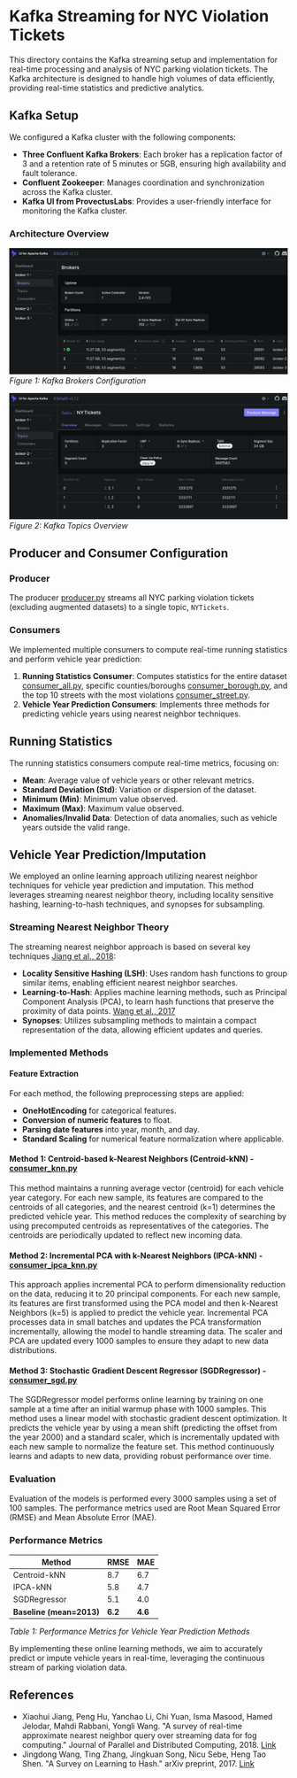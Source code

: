 # Kafka Streaming for NYC Violation Tickets

This directory contains the Kafka streaming setup and implementation for real-time processing and analysis of NYC parking violation tickets. The Kafka architecture is designed to handle high volumes of data efficiently, providing real-time statistics and predictive analytics.

## Kafka Setup

We configured a Kafka cluster with the following components:
- **Three Confluent Kafka Brokers**: Each broker has a replication factor of 3 and a retention rate of 5 minutes or 5GB, ensuring high availability and fault tolerance.
- **Confluent Zookeeper**: Manages coordination and synchronization across the Kafka cluster.
- **Kafka UI from ProvectusLabs**: Provides a user-friendly interface for monitoring the Kafka cluster.

### Architecture Overview

![Kafka Brokers](Screenshot%20from%202024-07-01%2000-42-23.png)
*Figure 1: Kafka Brokers Configuration*

![Kafka Topics](Screenshot%20from%202024-07-01%2000-42-16.png)
*Figure 2: Kafka Topics Overview*

## Producer and Consumer Configuration

### Producer
The producer [producer.py](producer.py) streams all NYC parking violation tickets (excluding augmented datasets) to a single topic, `NYTickets`.

### Consumers
We implemented multiple consumers to compute real-time running statistics and perform vehicle year prediction:
1. **Running Statistics Consumer**: Computes statistics for the entire dataset [consumer_all.py](consumer_all.py), specific counties/boroughs [consumer_borough.py](consumer_borough.py), and the top 10 streets with the most violations [consumer_street.py](consumer_street.py).
2. **Vehicle Year Prediction Consumers**: Implements three methods for predicting vehicle years using nearest neighbor techniques.

## Running Statistics

The running statistics consumers compute real-time metrics, focusing on:
- **Mean**: Average value of vehicle years or other relevant metrics.
- **Standard Deviation (Std)**: Variation or dispersion of the dataset.
- **Minimum (Min)**: Minimum value observed.
- **Maximum (Max)**: Maximum value observed.
- **Anomalies/Invalid Data**: Detection of data anomalies, such as vehicle years outside the valid range.

## Vehicle Year Prediction/Imputation

We employed an online learning approach utilizing nearest neighbor techniques for vehicle year prediction and imputation. This method leverages streaming nearest neighbor theory, including locality sensitive hashing, learning-to-hash techniques, and synopses for subsampling.

### Streaming Nearest Neighbor Theory
The streaming nearest neighbor approach is based on several key techniques [Jiang et al., 2018](https://www.sciencedirect.com/science/article/pii/S0743731518300182):
- **Locality Sensitive Hashing (LSH)**: Uses random hash functions to group similar items, enabling efficient nearest neighbor searches. 
- **Learning-to-Hash**: Applies machine learning methods, such as Principal Component Analysis (PCA), to learn hash functions that preserve the proximity of data points. [Wang et al., 2017](https://arxiv.org/abs/1606.00185)
- **Synopses**: Utilizes subsampling methods to maintain a compact representation of the data, allowing efficient updates and queries.

### Implemented Methods

#### Feature Extraction
For each method, the following preprocessing steps are applied:
- **OneHotEncoding** for categorical features.
- **Conversion of numeric features** to float.
- **Parsing date features** into year, month, and day.
- **Standard Scaling** for numerical feature normalization where applicable.

#### Method 1: Centroid-based k-Nearest Neighbors (Centroid-kNN) - [consumer_knn.py](consumer_knn.py)
This method maintains a running average vector (centroid) for each vehicle year category. For each new sample, its features are compared to the centroids of all categories, and the nearest centroid (k=1) determines the predicted vehicle year. This method reduces the complexity of searching by using precomputed centroids as representatives of the categories. The centroids are periodically updated to reflect new incoming data.

#### Method 2: Incremental PCA with k-Nearest Neighbors (IPCA-kNN) - [consumer_ipca_knn.py](consumer_ipca_knn.py)
This approach applies incremental PCA to perform dimensionality reduction on the data, reducing it to 20 principal components. For each new sample, its features are first transformed using the PCA model and then k-Nearest Neighbors (k=5) is applied to predict the vehicle year. Incremental PCA processes data in small batches and updates the PCA transformation incrementally, allowing the model to handle streaming data. The scaler and PCA are updated every 1000 samples to ensure they adapt to new data distributions.

#### Method 3: Stochastic Gradient Descent Regressor (SGDRegressor) - [consumer_sgd.py](consumer_sgd.py)
The SGDRegressor model performs online learning by training on one sample at a time after an initial warmup phase with 1000 samples. This method uses a linear model with stochastic gradient descent optimization. It predicts the vehicle year by using a mean shift (predicting the offset from the year 2000) and a standard scaler, which is incrementally updated with each new sample to normalize the feature set. This method continuously learns and adapts to new data, providing robust performance over time.

### Evaluation
Evaluation of the models is performed every 3000 samples using a set of 100 samples. The performance metrics used are Root Mean Squared Error (RMSE) and Mean Absolute Error (MAE).

### Performance Metrics

| Method        | RMSE | MAE |
|---------------|------|-----|
| Centroid-kNN  | 8.7  | 6.7 |
| IPCA-kNN      | 5.8  | 4.7 |
| SGDRegressor  | 5.1  | 4.0 |
| **Baseline (mean=2013)** | **6.2**  | **4.6** |

*Table 1: Performance Metrics for Vehicle Year Prediction Methods*

By implementing these online learning methods, we aim to accurately predict or impute vehicle years in real-time, leveraging the continuous stream of parking violation data.

## References

- Xiaohui Jiang, Peng Hu, Yanchao Li, Chi Yuan, Isma Masood, Hamed Jelodar, Mahdi Rabbani, Yongli Wang. "A survey of real-time approximate nearest neighbor query over streaming data for fog computing." Journal of Parallel and Distributed Computing, 2018. [Link](https://www.sciencedirect.com/science/article/pii/S0743731518300182)
- Jingdong Wang, Ting Zhang, Jingkuan Song, Nicu Sebe, Heng Tao Shen. "A Survey on Learning to Hash." arXiv preprint, 2017. [Link](https://arxiv.org/abs/1606.00185)


